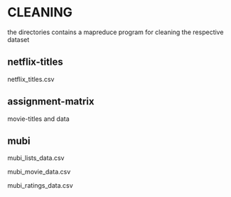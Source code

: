 # CLEANING

the directories contains a mapreduce program for cleaning the respective dataset


## netflix-titles

netflix_titles.csv

## assignment-matrix

movie-titles and data

## mubi

mubi_lists_data.csv

mubi_movie_data.csv

mubi_ratings_data.csv